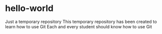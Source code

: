 # hello-world
Just a temporary repository
This temporary repository has been created to learn how to use Git
Each and every student should know how to use Git

